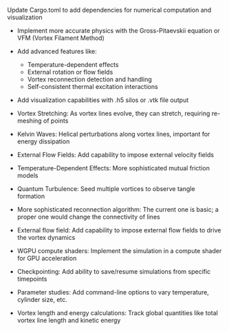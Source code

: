 Update Cargo.toml to add dependencies for numerical computation and visualization
- Implement more accurate physics with the Gross-Pitaevskii equation or VFM (Vortex Filament Method)
- Add advanced features like:
    - Temperature-dependent effects
    - External rotation or flow fields
    - Vortex reconnection detection and handling
    - Self-consistent thermal excitation interactions
- Add visualization capabilities with .h5 silos or .vtk file output
- Vortex Stretching: As vortex lines evolve, they can stretch, requiring re-meshing of points
- Kelvin Waves: Helical perturbations along vortex lines, important for energy dissipation
- External Flow Fields: Add capability to impose external velocity fields
- Temperature-Dependent Effects: More sophisticated mutual friction models
- Quantum Turbulence: Seed multiple vortices to observe tangle formation


- More sophisticated reconnection algorithm: The current one is basic; a proper one would change the connectivity of lines
- External flow field: Add capability to impose external flow fields to drive the vortex dynamics
- WGPU compute shaders: Implement the simulation in a compute shader for GPU acceleration
- Checkpointing: Add ability to save/resume simulations from specific timepoints
- Parameter studies: Add command-line options to vary temperature, cylinder size, etc.
- Vortex length and energy calculations: Track global quantities like total vortex line length and kinetic energy